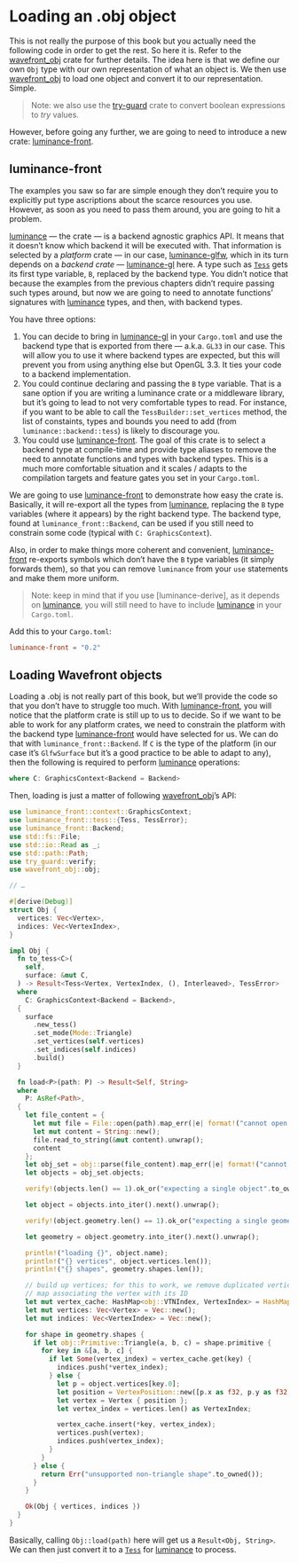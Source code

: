 # Loading an .obj object

This is not really the purpose of this book but you actually need the following code in order to get the rest.
So here it is. Refer to the [wavefront_obj] crate for further details. The idea here is that we define our
own `Obj` type with our own representation of what an object is. We then use [wavefront_obj] to
load one object and convert it to our representation. Simple.

> Note: we also use the [try-guard] crate to convert boolean expressions to _try_ values.

However, before going any further, we are going to need to introduce a new crate: [luminance-front].

## luminance-front

The examples you saw so far are simple enough they don’t require you to explicitly put type
ascriptions about the scarce resources you use. However, as soon as you need to pass them around,
you are going to hit a problem.

[luminance] — the crate — is a backend agnostic graphics API. It means that it doesn’t know which
backend it will be executed with. That information is selected by a _platform_ crate — in our case,
[luminance-glfw], which in its turn depends on a _backend crate_ — [luminance-gl] here. A type
such as [`Tess`] gets its first type variable, `B`, replaced by the backend type. You didn’t notice
that because the examples from the previous chapters didn’t require passing such types around, but
now we are going to need to annotate functions’ signatures with [luminance] types, and then, with
backend types.

You have three options:

1. You can decide to bring in [luminance-gl] in your `Cargo.toml` and use the backend type that is
  exported from there — a.k.a. `GL33` in our case. This will allow you to use it where backend
  types are expected, but this will prevent you from using anything else but OpenGL 3.3. It ties
  your code to a backend implementation.
2. You could continue declaring and passing the `B` type variable. That is a sane option if you are
  writing a luminance crate or a middleware library, but it’s going to lead to not very comfortable
  types to read. For instance, if you want to be able to call the `TessBuilder::set_vertices`
  method, the list of constaints, types and bounds you need to add (from
  `luminance::backend::tess`) is likely to discourage you.
3. You could use [luminance-front]. The goal of this crate is to select a backend type at
  compile-time and provide type aliases to remove the need to annotate functions and types with
  backend types. This is a much more comfortable situation and it scales / adapts to the
  compilation targets and feature gates you set in your `Cargo.toml`.

We are going to use [luminance-front] to demonstrate how easy the crate is. Basically, it will
re-export all the types from [luminance], replacing the `B` type variables (where it appears) by
the right backend type. The backend type, found at `luminance_front::Backend`, can be used if you
still need to constrain some code (typical with `C: GraphicsContext`).

Also, in order to make things more coherent and convenient, [luminance-front] re-exports symbols
which don’t have the `B` type variables (it simply forwards them), so that you can remove
`luminance` from your `use` statements and make them more uniform.

> Note: keep in mind that if you use [luminance-derive], as it depends on [luminance], you will
> still need to have to include [luminance] in your `Cargo.toml`.

Add this to your `Cargo.toml`:

```toml
luminance-front = "0.2"
```

## Loading Wavefront objects

Loading a .obj is not really part of this book, but we’ll provide the code so that you don’t have
to struggle too much. With [luminance-front], you will notice that the platform crate is still up
to us to decide. So if we want to be able to work for any platform crates, we need to constrain
the platform with the backend type [luminance-front] would have selected for us. We can do that
with `luminance_front::Backend`. If `C` is the type of the platform (in our case it’s `GlfwSurface`
but it’s a good practice to be able to adapt to any), then the following is required to perform
[luminance] operations:

```rust
where C: GraphicsContext<Backend = Backend>
```

Then, loading is just a matter of following [wavefront_obj]’s API:

```rust
use luminance_front::context::GraphicsContext;
use luminance_front::tess::{Tess, TessError};
use luminance_front::Backend;
use std::fs::File;
use std::io::Read as _;
use std::path::Path;
use try_guard::verify;
use wavefront_obj::obj;

// …

#[derive(Debug)]
struct Obj {
  vertices: Vec<Vertex>,
  indices: Vec<VertexIndex>,
}

impl Obj {
  fn to_tess<C>(
    self,
    surface: &mut C,
  ) -> Result<Tess<Vertex, VertexIndex, (), Interleaved>, TessError>
  where
    C: GraphicsContext<Backend = Backend>,
  {
    surface
      .new_tess()
      .set_mode(Mode::Triangle)
      .set_vertices(self.vertices)
      .set_indices(self.indices)
      .build()
  }

  fn load<P>(path: P) -> Result<Self, String>
  where
    P: AsRef<Path>,
  {
    let file_content = {
      let mut file = File::open(path).map_err(|e| format!("cannot open file: {}", e))?;
      let mut content = String::new();
      file.read_to_string(&mut content).unwrap();
      content
    };
    let obj_set = obj::parse(file_content).map_err(|e| format!("cannot parse: {:?}", e))?;
    let objects = obj_set.objects;

    verify!(objects.len() == 1).ok_or("expecting a single object".to_owned())?;

    let object = objects.into_iter().next().unwrap();

    verify!(object.geometry.len() == 1).ok_or("expecting a single geometry".to_owned())?;

    let geometry = object.geometry.into_iter().next().unwrap();

    println!("loading {}", object.name);
    println!("{} vertices", object.vertices.len());
    println!("{} shapes", geometry.shapes.len());

    // build up vertices; for this to work, we remove duplicated vertices by putting them in a
    // map associating the vertex with its ID
    let mut vertex_cache: HashMap<obj::VTNIndex, VertexIndex> = HashMap::new();
    let mut vertices: Vec<Vertex> = Vec::new();
    let mut indices: Vec<VertexIndex> = Vec::new();

    for shape in geometry.shapes {
      if let obj::Primitive::Triangle(a, b, c) = shape.primitive {
        for key in &[a, b, c] {
          if let Some(vertex_index) = vertex_cache.get(key) {
            indices.push(*vertex_index);
          } else {
            let p = object.vertices[key.0];
            let position = VertexPosition::new([p.x as f32, p.y as f32, p.z as f32]);
            let vertex = Vertex { position };
            let vertex_index = vertices.len() as VertexIndex;

            vertex_cache.insert(*key, vertex_index);
            vertices.push(vertex);
            indices.push(vertex_index);
          }
        }
      } else {
        return Err("unsupported non-triangle shape".to_owned());
      }
    }

    Ok(Obj { vertices, indices })
  }
}
```

Basically, calling `Obj::load(path)` here will get us a `Result<Obj, String>`. We can then just
convert it to a [`Tess`] for [luminance] to process.

[luminance]: https://crates.io/crates/luminance
[luminance-front]: https://crates.io/crates/luminance-front
[luminance-gl]: https://crates.io/crates/luminance-gl
[luminance-glfw]: https://crates.io/crates/luminance-glfw
[`Tess`]: https://docs.rs/luminance/latest/luminance/tess/struct.Tess.html
[wavefront_obj]: https://crates.io/crates/wavefront_obj
[try-guard]: https://crates.io/crates/try-guard
